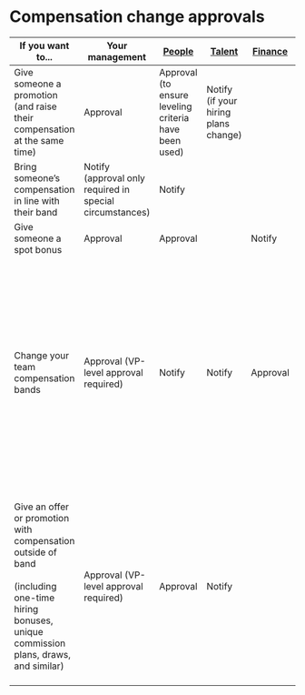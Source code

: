 # Compensation change approvals

| If you want to...                                                                                                                                    | Your management                                          | [People](../../../people-ops/index.md)                                 | [Talent](../../../talent/index.md)      | [Finance](../../../finance/index.md) | Notes                                                                                                                                                                                                                                          |
| ---------------------------------------------------------------------------------------------------------------------------------------------------- | -------------------------------------------------------- | ----------------------------------------------------- | ------------------------------------ | --------------------------------- | ---------------------------------------------------------------------------------------------------------------------------------------------------------------------------------------------------------------------------------------------- |
| Give someone a promotion (and raise their compensation at the same time)                                                                             | Approval                                                 | Approval (to ensure leveling criteria have been used) | Notify (if your hiring plans change) |                                   | Fill out the [changes to role and compensation form](https://docs.google.com/forms/d/e/1FAIpQLSdpsqWn5acbU2LMCzizpxJBnGDgNoP8Qvj9P3FROO9g5C3yHA/viewform)                                                                                      |
| Bring someone’s compensation in line with their band                                                                                                 | Notify (approval only required in special circumstances) | Notify                                                |                                      |                                   | Fill out the [changes to role and compensation form](https://docs.google.com/forms/d/e/1FAIpQLSdpsqWn5acbU2LMCzizpxJBnGDgNoP8Qvj9P3FROO9g5C3yHA/viewform)                                                                                      |
| Give someone a spot bonus                                                                                                                            | Approval                                                 | Approval                                              |                                      | Notify                            |                                                                                                                                                                                                                                                |
| Change your team compensation bands                                                                                                                  | Approval (VP-level approval required)                    | Notify                                                | Notify                               | Approval                          | Change proposals should come with clear justification in the form of:<BR>- Evidence of market changes<BR>- Evidence of multiple lost candidates due to compensation or multiple new hires coming in with special compensation levels           |
| Give an offer or promotion with compensation outside of band<BR><BR>(including one-time hiring bonuses, unique commission plans, draws, and similar) | Approval (VP-level approval required)                    | Approval                                              | Notify                               |                                   | This should be extremely rare, in keeping with our [compensation philosophy](index.md#making-out-of-band-offers). More often, if a candidate requires this, it’s likely an issue with our bands needing updates or misleveling of a candidate. |
